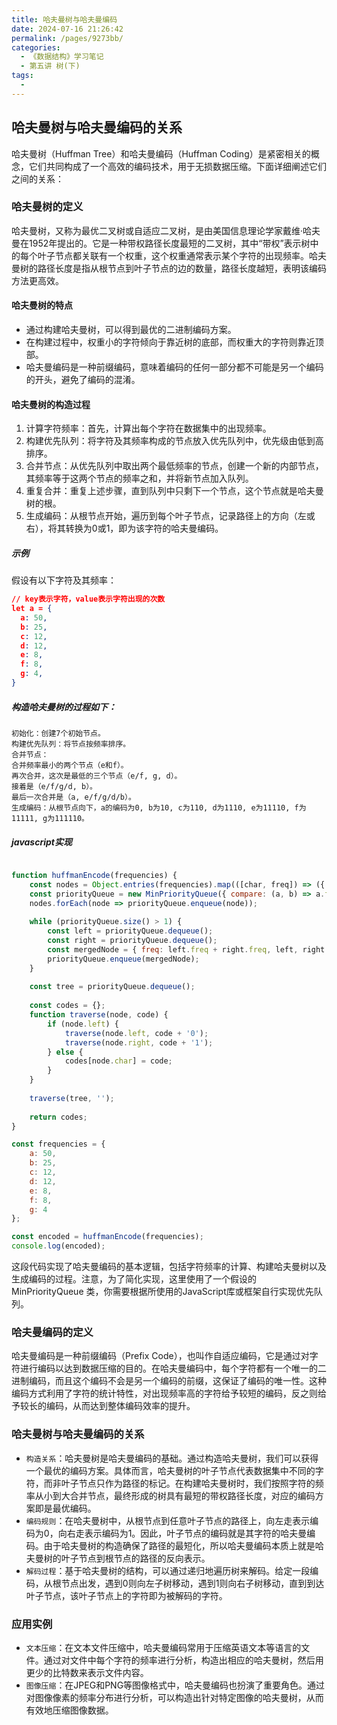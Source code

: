 ```yaml
---
title: 哈夫曼树与哈夫曼编码
date: 2024-07-16 21:26:42
permalink: /pages/9273bb/
categories:
  - 《数据结构》学习笔记
  - 第五讲 树(下)
tags:
  - 
---
```


## 哈夫曼树与哈夫曼编码的关系

哈夫曼树（Huffman Tree）和哈夫曼编码（Huffman Coding）是紧密相关的概念，它们共同构成了一个高效的编码技术，用于无损数据压缩。下面详细阐述它们之间的关系：

### 哈夫曼树的定义

哈夫曼树，又称为最优二叉树或自适应二叉树，是由美国信息理论学家戴维·哈夫曼在1952年提出的。它是一种带权路径长度最短的二叉树，其中“带权”表示树中的每个叶子节点都关联有一个权重，这个权重通常表示某个字符的出现频率。哈夫曼树的路径长度是指从根节点到叶子节点的边的数量，路径长度越短，表明该编码方法更高效。

#### 哈夫曼树的特点

- 通过构建哈夫曼树，可以得到最优的二进制编码方案。
- 在构建过程中，权重小的字符倾向于靠近树的底部，而权重大的字符则靠近顶部。
- 哈夫曼编码是一种前缀编码，意味着编码的任何一部分都不可能是另一个编码的开头，避免了编码的混淆。

#### 哈夫曼树的构造过程

1. 计算字符频率：首先，计算出每个字符在数据集中的出现频率。
2. 构建优先队列：将字符及其频率构成的节点放入优先队列中，优先级由低到高排序。
3. 合并节点：从优先队列中取出两个最低频率的节点，创建一个新的内部节点，其频率等于这两个节点的频率之和，并将新节点加入队列。
4. 重复合并：重复上述步骤，直到队列中只剩下一个节点，这个节点就是哈夫曼树的根。
5. 生成编码：从根节点开始，遍历到每个叶子节点，记录路径上的方向（左或右），将其转换为0或1，即为该字符的哈夫曼编码。

##### 示例

假设有以下字符及其频率：
```json
// key表示字符，value表示字符出现的次数
let a = {
  a: 50,
  b: 25,
  c: 12,
  d: 12,
  e: 8,
  f: 8,
  g: 4,
}
```

##### 构造哈夫曼树的过程如下：

```
初始化：创建7个初始节点。
构建优先队列：将节点按频率排序。
合并节点：
合并频率最小的两个节点（e和f）。
再次合并，这次是最低的三个节点（e/f, g, d）。
接着是（e/f/g/d, b）。
最后一次合并是（a, e/f/g/d/b）。
生成编码：从根节点向下，a的编码为0, b为10, c为110, d为1110, e为11110, f为11111, g为111110。
```

##### javascript实现

```javascript

function huffmanEncode(frequencies) {
    const nodes = Object.entries(frequencies).map(([char, freq]) => ({ char, freq }));
    const priorityQueue = new MinPriorityQueue({ compare: (a, b) => a.freq - b.freq });
    nodes.forEach(node => priorityQueue.enqueue(node));
    
    while (priorityQueue.size() > 1) {
        const left = priorityQueue.dequeue();
        const right = priorityQueue.dequeue();
        const mergedNode = { freq: left.freq + right.freq, left, right };
        priorityQueue.enqueue(mergedNode);
    }
    
    const tree = priorityQueue.dequeue();
    
    const codes = {};
    function traverse(node, code) {
        if (node.left) {
            traverse(node.left, code + '0');
            traverse(node.right, code + '1');
        } else {
            codes[node.char] = code;
        }
    }
    
    traverse(tree, '');
    
    return codes;
}

const frequencies = {
    a: 50,
    b: 25,
    c: 12,
    d: 12,
    e: 8,
    f: 8,
    g: 4
};

const encoded = huffmanEncode(frequencies);
console.log(encoded);

```

这段代码实现了哈夫曼编码的基本逻辑，包括字符频率的计算、构建哈夫曼树以及生成编码的过程。注意，为了简化实现，这里使用了一个假设的 MinPriorityQueue 类，你需要根据所使用的JavaScript库或框架自行实现优先队列。

### 哈夫曼编码的定义

哈夫曼编码是一种前缀编码（Prefix Code），也叫作自适应编码，它是通过对字符进行编码以达到数据压缩的目的。在哈夫曼编码中，每个字符都有一个唯一的二进制编码，而且这个编码不会是另一个编码的前缀，这保证了编码的唯一性。这种编码方式利用了字符的统计特性，对出现频率高的字符给予较短的编码，反之则给予较长的编码，从而达到整体编码效率的提升。

### 哈夫曼树与哈夫曼编码的关系

- `构造关系`：哈夫曼树是哈夫曼编码的基础。通过构造哈夫曼树，我们可以获得一个最优的编码方案。具体而言，哈夫曼树的叶子节点代表数据集中不同的字符，而非叶子节点只作为路径的标记。在构建哈夫曼树时，我们按照字符的频率从小到大合并节点，最终形成的树具有最短的带权路径长度，对应的编码方案即是最优编码。
- `编码规则`：在哈夫曼树中，从根节点到任意叶子节点的路径上，向左走表示编码为0，向右走表示编码为1。因此，叶子节点的编码就是其字符的哈夫曼编码。由于哈夫曼树的构造确保了路径的最短化，所以哈夫曼编码本质上就是哈夫曼树的叶子节点到根节点的路径的反向表示。
- `解码过程`：基于哈夫曼树的结构，可以通过递归地遍历树来解码。给定一段编码，从根节点出发，遇到0则向左子树移动，遇到1则向右子树移动，直到到达叶子节点，该叶子节点上的字符即为被解码的字符。

### 应用实例

- `文本压缩`：在文本文件压缩中，哈夫曼编码常用于压缩英语文本等语言的文件。通过对文件中每个字符的频率进行分析，构造出相应的哈夫曼树，然后用更少的比特数来表示文件内容。
- `图像压缩`：在JPEG和PNG等图像格式中，哈夫曼编码也扮演了重要角色。通过对图像像素的频率分布进行分析，可以构造出针对特定图像的哈夫曼树，从而有效地压缩图像数据。


